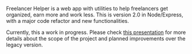 Freelancer Helper is a web app with utilities to help freelancers get organized, earn more and work less. This is version 2.0 in Node/Express, with a major code refactor and new functionalities.

Currently, this a work in progress. Please check [this presentation](https://docs.google.com/presentation/d/1UfqHkN_4qB6Zn3mY8_De1G0NZNjn9wEqJ4nuSy8OF1M/edit#slide=id.p) for more details about the scope of the project and planned improvements over the legacy version.